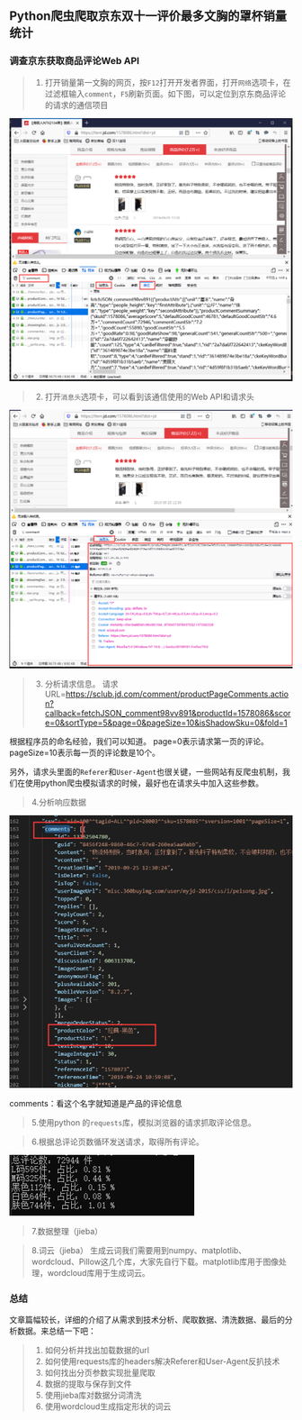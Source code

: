 ##  Python爬虫爬取京东双十一评价最多文胸的罩杯销量统计

### 调查京东获取商品评论Web API
> 1. 打开销量第一文胸的网页，按`F12`打开开发者界面，打开`网络`选项卡，在过滤框输入`comment`，`F5`刷新页面。如下图，可以定位到京东商品评论的请求的通信项目

![京东商品评论的请求的通信项目](comment_通信.png)

> 2. 打开`消息头`选项卡，可以看到该通信使用的Web API和请求头

![请求](request.png)

> 3. 分析请求信息。
请求URL=https://sclub.jd.com/comment/productPageComments.action?callback=fetchJSON_comment98vv891&productId=1578086&score=0&sortType=5&page=0&pageSize=10&isShadowSku=0&fold=1

根据程序员的命名经验，我们可以知道。
page=0表示请求第一页的评论。
pageSize=10表示每一页的评论数是10个。

另外，请求头里面的`Referer`和`User-Agent`也很关键，一些网站有反爬虫机制，我们在使用python爬虫模拟请求的时候，最好也在请求头中加入这些参数。

> 4.分析响应数据

![响应](response.png)

comments：看这个名字就知道是产品的评论信息

> 5.使用python 的`requests`库，模拟浏览器的请求抓取评论信息。

> 6.根据总评论页数循环发送请求，取得所有评论。

![统计结果](result.png)

> 7.数据整理（jieba）

> 8.词云（jieba）
生成云词我们需要用到numpy、matplotlib、wordcloud、Pillow这几个库，大家先自行下载。matplotlib库用于图像处理，wordcloud库用于生成词云。

### 总结
文章篇幅较长，详细的介绍了从需求到技术分析、爬取数据、清洗数据、最后的分析数据。来总结一下吧：

> 1. 如何分析并找出加载数据的url
> 2. 如何使用requests库的headers解决Referer和User-Agent反扒技术
> 3. 如何找出分页参数实现批量爬取
> 4. 数据的提取与保存到文件
> 5. 使用jieba库对数据分词清洗
> 6. 使用wordcloud生成指定形状的词云